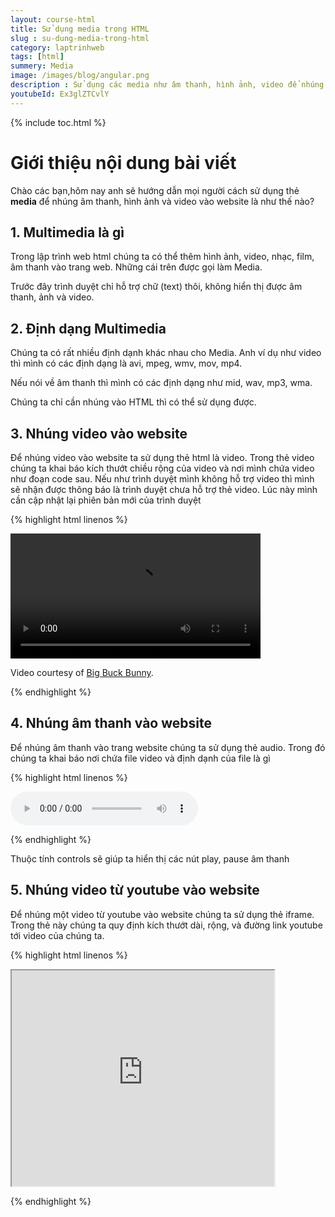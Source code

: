```yaml
---
layout: course-html
title: Sử dụng media trong HTML  
slug : su-dung-media-trong-html
category: laptrinhweb
tags: [html]
summery: Media  
image: /images/blog/angular.png
description : Sử dụng các media như âm thanh, hình ảnh, video để nhúng vào trong HTML trong lập trình web.
youtubeId: Ex3glZTCvlY
---
```


{% include toc.html %}

# **Giới thiệu nội dung bài viết**

Chào các bạn,hôm nay anh sẽ hướng dẫn mọi người cách sử dụng thẻ <b>media</b> để nhúng âm thanh, hình ảnh và video vào website là như thế nào?

## **1. Multimedia là gì**

Trong lập trình web html chúng ta có thể thêm hình ảnh, video, nhạc, film, âm thanh vào trang web. Những cái trên được gọi làm Media.

Trước đây trình duyệt chỉ hỗ trợ chữ (text) thôi, không hiển thị được âm thanh, ảnh và video.

## **2. Định dạng Multimedia**

Chúng ta có rất nhiều định dạnh khác nhau cho Media. Anh ví dụ như video thì mình có các định dạng là avi, mpeg, wmv, mov, mp4.

Nếu nói về âm thanh thì mình có các định dạng như mid, wav, mp3, wma.

Chúng ta chỉ cần nhúng vào HTML thì có thể sử dụng được.

## **3. Nhúng video vào website**

Để nhúng video vào website ta sử dụng thẻ html là video. Trong thẻ video chúng ta khai báo kích thướt chiều rộng của video và nơi mình chứa video như đoạn code sau. Nếu như trình duyệt mình không hỗ trợ video thì mình sẽ nhận được thông báo là trình duyệt chưa hỗ trợ thẻ video. Lúc này mình cần cập nhật lại phiên bản mới của trình duyệt

{% highlight html linenos %}

<!DOCTYPE html> 
<html> 
<body> 

<video width="400" controls>
  <source src="mov_bbb.mp4" type="video/mp4">
  Trình duyệt mình không hỗ trợ video
</video>

<p>
Video courtesy of 
<a href="https://www.bigbuckbunny.org/" target="_blank">Big Buck Bunny</a>.
</p>

</body> 
</html>

{% endhighlight %} 

## **4. Nhúng âm thanh vào website**

Để nhúng âm thanh vào trang website chúng ta sử dụng thẻ audio. Trong đó chúng ta khai báo nơi chứa file video và định dạnh của file là gì

{% highlight html linenos %}

<audio controls>
  <source src="horse.mp3" type="audio/mpeg">
  Your browser does not support the audio element.
</audio>

{% endhighlight %} 

Thuộc tính controls sẽ giúp ta hiển thị các nút play, pause âm thanh

## **5. Nhúng video từ youtube vào website**

Để nhúng một video từ youtube vào website chúng ta sử dụng thẻ iframe. Trong thẻ này chúng ta quy định kích thướt dài, rộng, và đường link youtube tới video của chúng ta.

{% highlight html linenos %}

<!DOCTYPE html>
<html>
<body>

<iframe width="420" height="345" src="https://www.youtube.com/embed/tgbNymZ7vqY">
</iframe>

</body>
</html>

{% endhighlight %} 
















